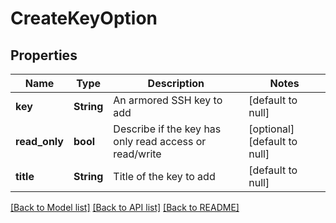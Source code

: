 # CreateKeyOption

## Properties
Name | Type | Description | Notes
------------ | ------------- | ------------- | -------------
**key** | **String** | An armored SSH key to add | [default to null]
**read_only** | **bool** | Describe if the key has only read access or read/write | [optional] [default to null]
**title** | **String** | Title of the key to add | [default to null]

[[Back to Model list]](../README.md#documentation-for-models) [[Back to API list]](../README.md#documentation-for-api-endpoints) [[Back to README]](../README.md)


